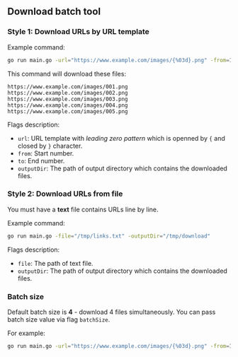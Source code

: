 ## Download batch tool

### Style 1: Download URLs by URL template

Example command:

```bash
go run main.go -url="https://www.example.com/images/{%03d}.png" -from=1 -to=5 -outputDir="/tmp/download"
```

This command will download these files:

```
https://www.example.com/images/001.png
https://www.example.com/images/002.png
https://www.example.com/images/003.png
https://www.example.com/images/004.png
https://www.example.com/images/005.png
```

Flags description:
- `url`: URL template with *leading zero pattern* which is openned by `{` and closed by `}` character.
- `from`: Start number.
- `to`: End number.
- `outputDir`: The path of output directory which contains the downloaded files.

### Style 2: Download URLs from file

You must have a **text** file contains URLs line by line.

Example command:

```bash
go run main.go -file="/tmp/links.txt" -outputDir="/tmp/download"
```

Flags description:
- `file`: The path of text file.
- `outputDir`: The path of output directory which contains the downloaded files.

### Batch size

Default batch size is **4** - download 4 files simultaneously. You can pass batch size value via flag `batchSize`.

For example:

```bash
go run main.go -url="https://www.example.com/images/{%03d}.png" -from=1 -to=5 -outputDir="/tmp/download" -batchSize=10
```
